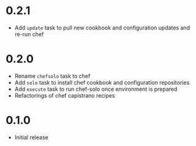 # 0.2.1

  * Add `update` task to pull new cookbook and configuration updates and re-run chef
# 0.2.0

  * Rename `chefsolo` task to chef
  * Add `solo` task to install chef cookbook and configuration repositories
  * Add `execute` task to run chef-solo once environment is prepared
  * Refactorings of chef capistrano recipes

# 0.1.0

  * Initial release
